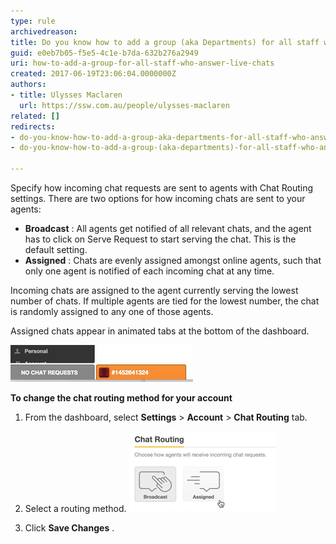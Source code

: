 ```yaml
---
type: rule
archivedreason: 
title: Do you know how to add a group (aka Departments) for all staff who answer live chats?
guid: e0eb7b05-f5e5-4c1e-b7da-632b276a2949
uri: how-to-add-a-group-for-all-staff-who-answer-live-chats
created: 2017-06-19T23:06:04.0000000Z
authors:
- title: Ulysses Maclaren
  url: https://ssw.com.au/people/ulysses-maclaren
related: []
redirects:
- do-you-know-how-to-add-a-group-aka-departments-for-all-staff-who-answer-live-chats
- do-you-know-how-to-add-a-group-(aka-departments)-for-all-staff-who-answer-live-chats

---
```


Specify how incoming chat requests are sent to agents with Chat Routing settings. There are two options for how incoming chats are sent to your agents:

* **Broadcast** : All agents get notified of all relevant chats, and the agent has to click on Serve Request to start serving the chat. This is the default setting.
* **Assigned** : Chats are evenly assigned amongst online agents, such that only one agent is notified of each incoming chat at any time.

<!--endintro-->

Incoming chats are assigned to the agent currently serving the lowest number of chats. If multiple agents are tied for the lowest number, the chat is randomly assigned to any one of those agents.

Assigned chats appear in animated tabs at the bottom of the dashboard.

![](zendesk-departments-1.png)  

**To change the chat routing method for your account**

1. From the dashboard, select  **Settings** &gt;  **Account** &gt;  **Chat Routing** tab.
2. Select a routing method.
![](zendesk-departments-2.png)  

3. Click  **Save Changes** .
